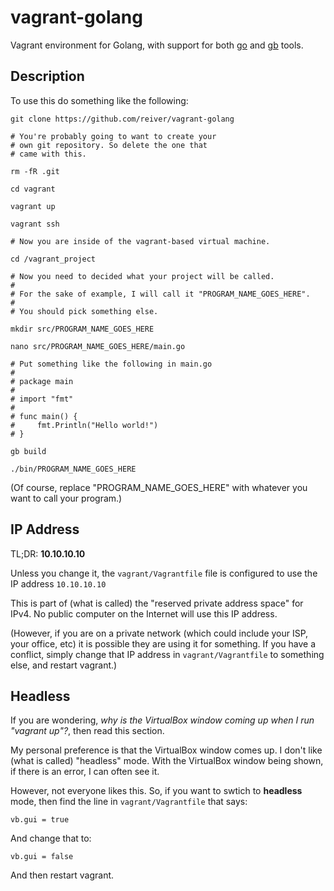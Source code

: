# vagrant-golang

Vagrant environment for Golang, with support for both [go](http://golang.org/doc/install) and [gb](https://github.com/constabulary/gb) tools.

## Description

To use this do something like the following:
```
git clone https://github.com/reiver/vagrant-golang

# You're probably going to want to create your
# own git repository. So delete the one that
# came with this.

rm -fR .git

cd vagrant

vagrant up

vagrant ssh

# Now you are inside of the vagrant-based virtual machine.

cd /vagrant_project

# Now you need to decided what your project will be called.
#
# For the sake of example, I will call it "PROGRAM_NAME_GOES_HERE".
#
# You should pick something else.

mkdir src/PROGRAM_NAME_GOES_HERE

nano src/PROGRAM_NAME_GOES_HERE/main.go

# Put something like the following in main.go
#
# package main
#
# import "fmt"
#
# func main() {
#     fmt.Println("Hello world!")
# }

gb build

./bin/PROGRAM_NAME_GOES_HERE
```

(Of course, replace "PROGRAM_NAME_GOES_HERE" with whatever you want to call your program.)


## IP Address

TL;DR: **10.10.10.10**

Unless you change it, the `vagrant/Vagrantfile` file is configured to use the IP address
`10.10.10.10`

This is part of (what is called) the "reserved private address space" for IPv4.
No public computer on the Internet will use this IP address.

(However, if you are on a private network (which could include your ISP,
your office, etc) it is possible they are using it for something. If you
have a conflict, simply change that IP address in `vagrant/Vagrantfile`
to something else, and restart vagrant.)


## Headless

If you are wondering, *why is the VirtualBox window coming up when I run "vagrant up"?*,
then read this section.

My personal preference is that the VirtualBox window comes up. I don't like
(what is called) "headless" mode. With the VirtualBox window being shown,
if there is an error, I can often see it.

However, not everyone likes this. So, if you want to swtich to **headless** mode, then
find the line in `vagrant/Vagrantfile` that says:
```
vb.gui = true
```

And change that to:
```
vb.gui = false
```

And then restart vagrant.
